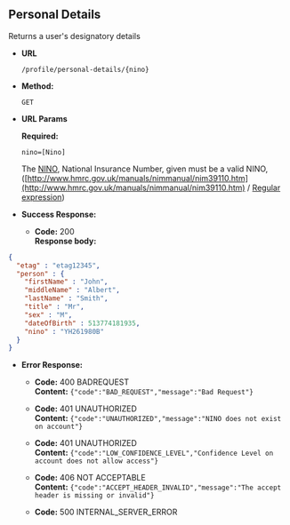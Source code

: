 Personal Details
----
  Returns a user's designatory details

* **URL**

  `/profile/personal-details/{nino}`

* **Method:**

  `GET`

*  **URL Params**

   **Required:**

   `nino=[Nino]`

   The [NINO](https://github.com/hmrc/domain/blob/master/src/main/scala/uk/gov/hmrc/domain/Nino.scala#L21), National Insurance Number, given must be a valid NINO, ([http://www.hmrc.gov.uk/manuals/nimmanual/nim39110.htm](http://www.hmrc.gov.uk/manuals/nimmanual/nim39110.htm) / [Regular expression](https://github.com/hmrc/domain/blob/master/src/main/scala/uk/gov/hmrc/domain/Nino.scala#L36))


* **Success Response:**

  * **Code:** 200 <br />
    **Response body:**

```json
{
  "etag" : "etag12345",
  "person" : {
    "firstName" : "John",
    "middleName" : "Albert",
    "lastName" : "Smith",
    "title" : "Mr",
    "sex" : "M",
    "dateOfBirth" : 513774181935,
    "nino" : "YH261980B"
  }
}
```

* **Error Response:**

  * **Code:** 400 BADREQUEST <br />
    **Content:** `{"code":"BAD_REQUEST","message":"Bad Request"}`

  * **Code:** 401 UNAUTHORIZED <br />
    **Content:** `{"code":"UNAUTHORIZED","message":"NINO does not exist on account"}`

  * **Code:** 401 UNAUTHORIZED <br />
    **Content:** `{"code":"LOW_CONFIDENCE_LEVEL","Confidence Level on account does not allow access"}`

  * **Code:** 406 NOT ACCEPTABLE <br />
    **Content:** `{"code":"ACCEPT_HEADER_INVALID","message":"The accept header is missing or invalid"}`

  * **Code:** 500 INTERNAL_SERVER_ERROR <br />


